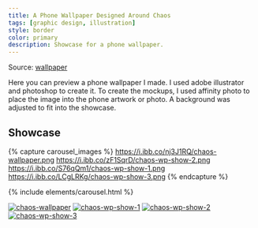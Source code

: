 ```yaml
---
title: A Phone Wallpaper Designed Around Chaos
tags: [graphic design, illustration]
style: border
color: primary
description: Showcase for a phone wallpaper.
---
```


Source: [wallpaper](https://ibb.co/LkxCQLH)

Here you can preview a phone wallpaper I made. I used adobe illustrator and photoshop to create it. To create the mockups, I used affinity photo to place the image into the phone artwork or photo. A background was adjusted to fit into the showcase.

## Showcase

{% capture carousel_images %}
https://i.ibb.co/nj3J1RQ/chaos-wallpaper.png
https://i.ibb.co/zF1SqrD/chaos-wp-show-2.png
https://i.ibb.co/S76qQm1/chaos-wp-show-1.png
https://i.ibb.co/LCgLRKg/chaos-wp-show-3.png
{% endcapture %}

{% include elements/carousel.html %}


<a href="https://ibb.co/BB4M6wT"><img src="https://i.ibb.co/nj3J1RQ/chaos-wallpaper.png" alt="chaos-wallpaper" border="0"></a>
<a href="https://ibb.co/Dg13GM6"><img src="https://i.ibb.co/S76qQm1/chaos-wp-show-1.png" alt="chaos-wp-show-1" border="0"></a>
<a href="https://ibb.co/W0Qcm6j"><img src="https://i.ibb.co/zF1SqrD/chaos-wp-show-2.png" alt="chaos-wp-show-2" border="0"></a>
<a href="https://ibb.co/brvSmtv"><img src="https://i.ibb.co/LCgLRKg/chaos-wp-show-3.png" alt="chaos-wp-show-3" border="0"></a>

